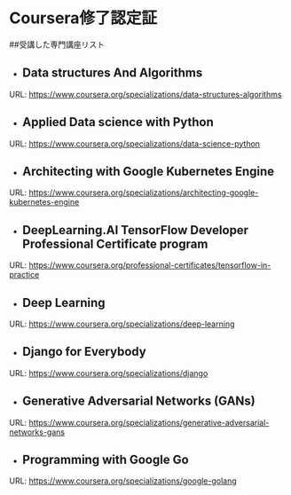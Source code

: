 # Coursera修了認定証

##受講した専門講座リスト
* ## Data structures And Algorithms

URL: <https://www.coursera.org/specializations/data-structures-algorithms>

* ## Applied Data science with Python
URL: <https://www.coursera.org/specializations/data-science-python>

* ## Architecting with Google Kubernetes Engine
URL: <https://www.coursera.org/specializations/architecting-google-kubernetes-engine>

* ## DeepLearning.AI TensorFlow Developer Professional Certificate program
URL: <https://www.coursera.org/professional-certificates/tensorflow-in-practice>

* ## Deep Learning
URL: <https://www.coursera.org/specializations/deep-learning>

* ## Django for Everybody
URL: <https://www.coursera.org/specializations/django>

* ## Generative Adversarial Networks (GANs)
URL: <https://www.coursera.org/specializations/generative-adversarial-networks-gans>

* ## Programming with Google Go
URL: <https://www.coursera.org/specializations/google-golang>